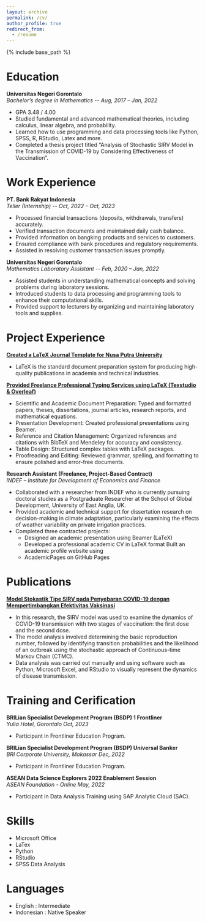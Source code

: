 ```yaml
---
layout: archive
permalink: /cv/
author_profile: true
redirect_from:
  - /resume
---
```


{% include base_path %}

Education
======
**Universitas Negeri Gorontalo**  
_Bachelor’s degree in Mathematics -- Aug, 2017 – Jan, 2022_
  * GPA 3.48 / 4.00
  * Studied fundamental and advanced mathematical theories, including calculus, linear algebra, and probability.
  * Learned how to use programming and data processing tools like Python, SPSS, R, RStudio, Latex and more.
  * Completed a thesis project titled “Analysis of Stochastic SIRV Model in the Transmission of COVID-19 by Considering Effectiveness of Vaccination”.


Work Experience
======
**PT. Bank Rakyat Indonesia**  
_Teller (Internship) -- Oct, 2022 – Oct, 2023_
  * Processed financial transactions (deposits, withdrawals, transfers) accurately.
  * Verified transaction documents and maintained daily cash balance.
  * Provided information on bangking products and services to customers.
  * Ensured compliance with bank procedures and regulatory requirements.
  * Assisted in resolving customer transaction issues promptly.  

**Universitas Negeri Gorontalo**  
_Mathematics Laboratory Assistant -- Feb, 2020 – Jan, 2022_
  * Assisted students in understanding mathematical concepts and solving problems during laboratory sessions.
  * Introduced students to data processing and programming tools to enhance their computational skills.
  * Provided support to lecturers by organizing and maintaining laboratory tools and supplies.

  
Project Experience
======
**[Created a LaTeX Journal Template for Nusa Putra University](https://nusaputra.ac.id/id/penelitian/jurnal/)**
* LaTeX is the standard document preparation system for producing high-quality publications in academia and technical industries.

**[Provided Freelance Professional Typing Services using LaTeX (Texstudio & Overleaf)](https://fastwork.id/user/sislia/typing-60743766)**
* Scientific and Academic Document Preparation: Typed and formatted papers, theses, dissertations, journal articles, research reports, and mathematical equations.
* Presentation Development: Created professional presentations using Beamer.
* Reference and Citation Management: Organized references and citations with BibTeX and Mendeley for accuracy and consistency.
* Table Design: Structured complex tables with LaTeX packages.
* Proofreading and Editing: Reviewed grammar, spelling, and formatting to ensure polished and error-free documents.

**Research Assistant (Freelance, Project-Based Contract)**  
_INDEF – Institute for Development of Economics and Finance_
* Collaborated with a researcher from INDEF who is currently pursuing doctoral studies as a Postgraduate Researcher at the School of Global Development, University of East Anglia, UK.
* Provided academic and technical support for dissertation research on decision-making in climate adaptation, particularly examining the effects of weather variability on private irrigation practices.
* Completed three contracted projects:
  * Designed an academic presentation using Beamer (LaTeX)
  * Developed a professional academic CV in LaTeX format Built an academic profile website using
  * AcademicPages on GitHub Pages

  
Publications
======
**[Model Stokastik Tipe SIRV pada Penyebaran COVID-19 dengan Mempertimbangkan Efektivitas Vaksinasi](https://doi.org/10.14421/fourier.2022.111.7-16)**
* In this research, the SIRV model was used to examine the dynamics of COVID-19 transmission with two stages of vaccination: the first dose and the second dose.
* The model analysis involved determining the basic reproduction number, followed by identifying transition probabilities and the likelihood of an outbreak using the stochastic approach of Continuous-time Markov Chain (CTMC).
* Data analysis was carried out manually and using software such as Python, Microsoft Excel, and RStudio to visually represent the dynamics of disease transmission.

  
Training and Cerification
======
**BRILian Specialist Development Program (BSDP) 1 Frontliner**  
_Yulia Hotel, Gorontalo Oct, 2023_
* Participant in Frontliner Education Program.

**BRILian Specialist Development Program (BSDP) Universal Banker**  
_BRI Corporate University, Makassar Dec, 2022_
* Participant in Frontliner Education Program.

**ASEAN Data Science Explorers 2022 Enablement Session**  
_ASEAN Foundation - Online May, 2022_
* Participant in Data Analysis Training using SAP Analytic Cloud (SAC).


Skills
======
* Microsoft Office
* LaTex
* Python
* RStudio
* SPSS Data Analysis

  
Languages
======
* English : Intermediate
* Indonesian : Native Speaker
